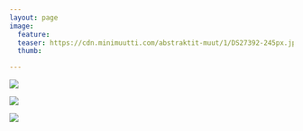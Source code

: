 ```yaml
---
layout: page
image:
  feature:
  teaser: https://cdn.minimuutti.com/abstraktit-muut/1/DS27392-245px.jpg
  thumb:

---
```


![](https://cdn.minimuutti.com/abstraktit-muut/1/DS27467-800px.jpg)

![](https://cdn.minimuutti.com/abstraktit-muut/1/DS27388-800px.jpg)

![](https://cdn.minimuutti.com/abstraktit-muut/1/DS27392-800px.jpg)
